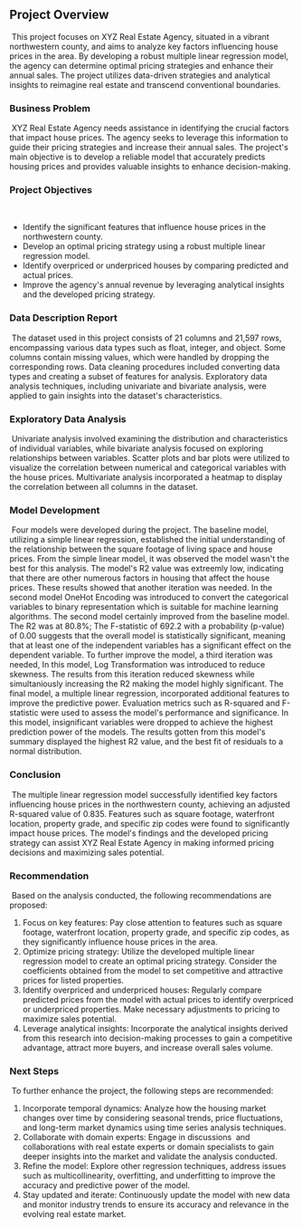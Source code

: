 ## Project Overview
​
This project focuses on XYZ Real Estate Agency, situated in a vibrant northwestern county, and aims to analyze key factors influencing house prices in the area. By developing a robust multiple linear regression model, the agency can determine optimal pricing strategies and enhance their annual sales. The project utilizes data-driven strategies and analytical insights to reimagine real estate and transcend conventional boundaries.
​
### Business Problem
​
XYZ Real Estate Agency needs assistance in identifying the crucial factors that impact house prices. The agency seeks to leverage this information to guide their pricing strategies and increase their annual sales. The project's main objective is to develop a reliable model that accurately predicts housing prices and provides valuable insights to enhance decision-making.
​
### Project Objectives
​
- Identify the significant features that influence house prices in the northwestern county.
- Develop an optimal pricing strategy using a robust multiple linear regression model.
- Identify overpriced or underpriced houses by comparing predicted and actual prices.
- Improve the agency's annual revenue by leveraging analytical insights and the developed pricing strategy.
​
### Data Description Report
​
The dataset used in this project consists of 21 columns and 21,597 rows, encompassing various data types such as float, integer, and object. Some columns contain missing values, which were handled by dropping the corresponding rows. Data cleaning procedures included converting data types and creating a subset of features for analysis. Exploratory data analysis techniques, including univariate and bivariate analysis, were applied to gain insights into the dataset's characteristics.
​
### Exploratory Data Analysis
​
Univariate analysis involved examining the distribution and characteristics of individual variables, while bivariate analysis focused on exploring relationships between variables. Scatter plots and bar plots were utilized to visualize the correlation between numerical and categorical variables with the house prices. Multivariate analysis incorporated a heatmap to display the correlation between all columns in the dataset.
​
### Model Development
​
Four models were developed during the project. The baseline model, utilizing a simple linear regression, established the initial understanding of the relationship between the square footage of living space and house prices. From the simple linear model, it was observed the model wasn't the best for this analysis. The model's R2 value was extreemly low, indicating that there are other numerous factors in housing that affect the house prices. These results showed that another iteration was needed. In the second model OneHot Encoding was introduced to convert the categorical variables to binary representation which is suitable for machine learning algorithms. The second model certainly improved from the baseline model. The R2 was at 80.8%; The F-statistic of 692.2 with a probability (p-value) of 0.00 suggests that the overall model is statistically significant, meaning that at least one of the independent variables has a significant effect on the dependent variable. To further improve the model, a third iteration was needed, In this model, Log Transformation was introduced to reduce skewness. The results from this iteration reduced skewness while simultaniously increasing the R2 making the model highly significant. The final model, a multiple linear regression, incorporated additional features to improve the predictive power. Evaluation metrics such as R-squared and F-statistic were used to assess the model's performance and significance. In this model, insignificant variables were dropped to achieve the highest prediction power of the models. The results gotten from this model's summary displayed the highest R2 value, and the best fit of residuals to a normal distribution. 
​
### Conclusion
​
The multiple linear regression model successfully identified key factors influencing house prices in the northwestern county, achieving an adjusted R-squared value of 0.835. Features such as square footage, waterfront location, property grade, and specific zip codes were found to significantly impact house prices. The model's findings and the developed pricing strategy can assist XYZ Real Estate Agency in making informed pricing decisions and maximizing sales potential.
​
### Recommendation
​
Based on the analysis conducted, the following recommendations are proposed:
​
1. Focus on key features: Pay close attention to features such as square footage, waterfront location, property grade, and specific zip codes, as they significantly influence house prices in the area.
​
2. Optimize pricing strategy: Utilize the developed multiple linear regression model to create an optimal pricing strategy. Consider the coefficients obtained from the model to set competitive and attractive prices for listed properties.
​
3. Identify overpriced and underpriced houses: Regularly compare predicted prices from the model with actual prices to identify overpriced or underpriced properties. Make necessary adjustments to pricing to maximize sales potential.
​
4. Leverage analytical insights: Incorporate the analytical insights derived from this research into decision-making processes to gain a competitive advantage, attract more buyers, and increase overall sales volume.
​
### Next Steps
​
To further enhance the project, the following steps are recommended:
​
1. Incorporate temporal dynamics: Analyze how the housing market changes over time by considering seasonal trends, price fluctuations, and long-term market dynamics using time series analysis techniques.
​
2. Collaborate with domain experts: Engage in discussions
​
 and collaborations with real estate experts or domain specialists to gain deeper insights into the market and validate the analysis conducted.
​
3. Refine the model: Explore other regression techniques, address issues such as multicollinearity, overfitting, and underfitting to improve the accuracy and predictive power of the model.
​
4. Stay updated and iterate: Continuously update the model with new data and monitor industry trends to ensure its accuracy and relevance in the evolving real estate market.

